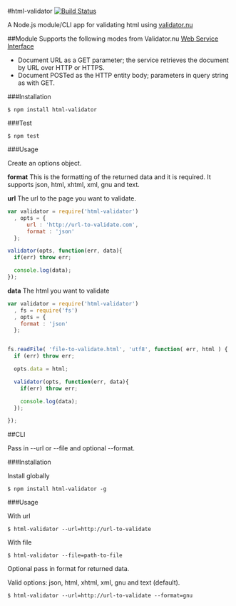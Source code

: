 #html-validator [![Build Status](https://travis-ci.org/zrrrzzt/html-validator.svg?branch=master)](https://travis-ci.org/zrrrzzt/html-validator)

A Node.js module/CLI app for validating html using [validator.nu](http://validator.nu/)

##Module
Supports the following modes from Validator.nu [Web Service Interface](http://wiki.whatwg.org/wiki/Validator.nu_Web_Service_Interface)
- Document URL as a GET parameter; the service retrieves the document by URL over HTTP or HTTPS.
- Document POSTed as the HTTP entity body; parameters in query string as with GET.

###Installation

```
$ npm install html-validator
```

###Test

```
$ npm test
```

###Usage

Create an options object.

**format** This is the formatting of the returned data and it is required. It supports json, html, xhtml, xml, gnu and text.


**url** The url to the page you want to validate.

```javascript
var validator = require('html-validator')
  , opts = {
      url : 'http://url-to-validate.com',
      format : 'json'
  };

validator(opts, function(err, data){
  if(err) throw err;

  console.log(data);
});

```

**data** The html you want to validate

```javascript
var validator = require('html-validator')
  , fs = require('fs')
  , opts = {
    format : 'json'
  };


fs.readFile( 'file-to-validate.html', 'utf8', function( err, html ) {
  if (err) throw err;

  opts.data = html;

  validator(opts, function(err, data){
    if(err) throw err;

    console.log(data);
  });

});
```

##CLI

Pass in --url or --file and optional --format.

###Installation

Install globally

```
$ npm install html-validator -g
```

###Usage

With url

```
$ html-validator --url=http://url-to-validate
```

With file

```
$ html-validator --file=path-to-file
```

Optional pass in format for returned data.

Valid options: json, html, xhtml, xml, gnu and text (default).

```
$ html-validator --url=http://url-to-validate --format=gnu
```